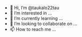 - 👋 Hi, I’m @taukalo22tau
- 👀 I’m interested in ...
- 🌱 I’m currently learning ...
- 💞️ I’m looking to collaborate on ...
- 📫 How to reach me ...

<!---
taukalo22tau/taukalo22tau is a ✨ special ✨ repository because its `README.md` (this file) appears on your GitHub profile.
You can click the Preview link to take a look at your changes.
--->
